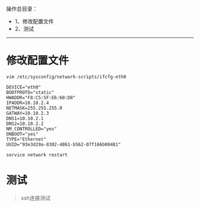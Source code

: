操作总目录：
- 1、修改配置文件
- 2、测试

***

# 修改配置文件

```
vim /etc/sysconfig/network-scripts/ifcfg-eth0
```

```
DEVICE="eth0"
BOOTPROTO="static"
HWADDR="F8:C5:5F:E6:60:D8"
IPADDR=10.10.2.4
NETMASK=255.255.255.0
GATWAY=10.10.2.3
DNS1=10.10.2.1
DNS2=10.10.2.2
NM_CONTROLLED="yes"
ONBOOT="yes"
TYPE="Ethernet"
UUID="93e3d29a-8302-4861-b562-07f166b00481"
```

```
service network restart
```

# 测试

>ssh连接测试